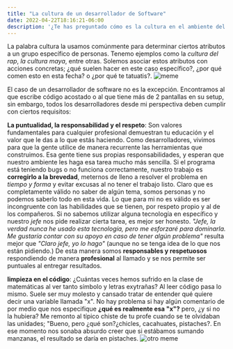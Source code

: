 ```yaml
---
title: "La cultura de un desarrollador de Software"
date: 2022-04-22T18:16:21-06:00
description: '¿Te has preguntado cómo es la cultura en el ambiente del desarrollo web? Aquí te explico cuáles son mis expectativas y lo que considero buenos hábitos al desarrollar software'
---
```


La palabra cultura la usamos comúnmente para determinar ciertos atributos a un grupo específico de personas. Tenemo ejemplos como la *cultura del rap*, *la cultura maya*, entre otras. Solemos asociar estos atributos con acciones concretas; ¿qué suelen hacer en este caso específico?, ¿por qué comen esto en esta fecha? o ¿por qué te tatuatis?.
![meme](https://cdn.memegenerator.es/imagenes/memes/thumb/0/49/493879.jpg)

El caso de un desarrollador de software no es la excepción. Encontramos al que escribe código acostado o al que tiene más de 2 pantallas en su setup, sin embargo, todos los desarrolladores desde mi perspectiva deben cumplir con ciertos requisitos:

**La puntualidad, la responsabilidad y el respeto**: Son valores fundamentales para cualquier profesional demuestran tu educación y el valor que le das a lo que estás haciendo. Como desarrolladores, vivimos para que la gente utilice de manera recurrente las herramientas que construimos. Esa gente tiene sus propias responsabilidades, y esperan que nuestro ambiente les haga esa tarea mucho más sencilla. Si el programa está teniendo bugs o no funciona correctamente, nuestro trabajo es **corregirlo a la brevedad**, meternos de lleno a resolver el problema en *tiempo y forma* y evitar excusas al no tener el trabajo listo. Claro que es completamente válido no saber de algún tema, somos personas y no podemos saberlo todo en esta vida. Lo que para mi no es válido es ser incongruente con las habilidades que se tienen, por respeto propio y al de los compañeros. Si no sabemos utilizar alguna tecnología en específico y nuestro *jefe* nos pide realizar cierta tarea, es mejor ser honesto. *"Jefe, la verdad nunca he usado esta tecnología, pero me esforzaré para dominarla. Me gustaría contar con su apoyo en caso de tener algún problema"* resulta mejor que *"Claro jefe, yo lo hago"* (aunque no se tenga idea de lo que nos están pidiendo.) De esta manera somos **responsables y respetuosos** respondiendo de manera **profesional** al llamado y se nos permite ser puntuales al entregar resultados.

**limpieza en el código**: ¿Cuántas veces hemos sufrido en la clase de matemáticas al ver tanto símbolo y letras exytrañas? Al leer código pasa lo mismo. Suele ser muy molesto y cansado tratar de entender qué quiere decir una variable llamada "x". No hay problema si hay algún comentario de por medio que nos especifique **¿qué es realmente esa "x"?** pero, ¿y si no la hubiera? Me remonto al típico chiste de tu profe cuando se te olvidaban las unidades; "Bueno, pero ¿qué son?¿chicles, cacahuates, pistaches?. En ese momento nos sonaba absurdo creer que si estábamos sumando manzanas, el resultado se daría en pistaches.
![otro meme](https://media.giphy.com/media/ck5JRWob7folZ7d97I/giphy.gif)
